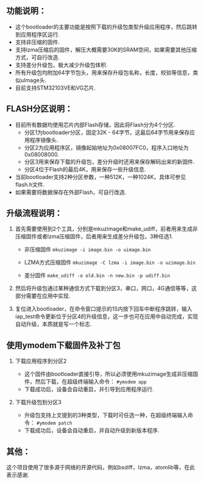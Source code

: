 ## 功能说明：

- 这个bootloader的主要功能是按照下载的升级包类型升级应用程序，然后跳转到应用程序区运行.
- 支持非压缩的固件.
- 支持lzma压缩后的固件，解压大概需要30K的SRAM空间，如果需要其他压缩方式，可自行改造.
- 支持差分升级包，极大减少升级包体积.
- 所有升级包均附加64字节包头，用来保存升级包名称，长度，校验等信息，类似uImage头.
- 目前支持STM32103VE和VG芯片.

## FLASH分区说明：

- 目前所有数据均使用芯片内部Flash存储，因此将Flash分为4个分区.
    - 分区1为bootloader分区，固定32K - 64字节，这最后64字节用来保存应用程序镜像头.
    - 分区2为应用程序区，镜像起始地址为0x08007FC0，程序入口地址为0x08008000.
    - 分区3用来保存下载的升级包，差分升级时还用来保存解码出来的新固件.
    - 分区4位于Flash的最后4K，用来保存一些升级信息.
- 当前bootloader支持2种分区参数，一种512K，一种1024K，具体可参见flash.h文件.
- 如果需要将数据保存在外部Flash，可自行改造.

## 升级流程说明：

1. 首先需要使用到2个工具，分别是mkuzimage和make_udiff，前者用来生成非压缩固件或者lzma压缩固件，后者用来生成差分升级包，3种任选1.

    - 非压缩固件
    `mkuzimage -i image.bin -o uimage.bin`
    
    - LZMA方式压缩固件
    `mkuzimage -C lzma -i image.bin -o uzimage.bin`
    
    - 差分固件
    `make_udiff -o old.bin -n new.bin -p udiff.bin`
2. 然后将升级包通过某种通信方式下载到分区3，串口，网口，4G通信等等，这部分需要在应用中实现.
3. 复位进入bootloader，在命令窗口提示的1S内按下回车中断程序跳转，输入iap_test命令更新位于分区4的升级信息，这一步也可在应用中自动完成，实现自动升级，本质就是写一个标志.
## 使用ymodem下载固件及补丁包
1. 下载应用程序到分区2
    - 这个固件由bootloader直接引导，所以必须使用mkuzimage生成非压缩固件，然后下载，在超级终端输入命令：
    `#ymodem app `
    - 下载成功后，设备会自动重启，并引导到应用程序运行.

2. 下载升级包到分区3
    - 升级包支持上文提到的3种类型，下载时可任选一种，在超级终端输入命令：
    `#ymodem patch `
    - 下载成功后，设备会自动重启，并自动升级到新版本程序.

## 其他：
这个项目使用了很多源于网络的开源代码，例如bsdiff，lzma，atomlib等，在此表示感谢.

